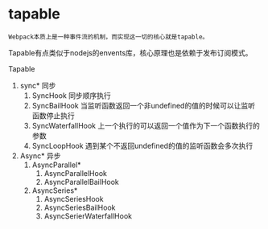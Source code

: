 # tapable
    Webpack本质上是一种事件流的机制，而实现这一切的核心就是tapable。
Tapable有点类似于nodejs的envents库，核心原理也是依赖于发布订阅模式。


Tapable
1. sync* 同步
   1. SyncHook 同步顺序执行
   2. SyncBailHook 当监听函数返回一个非undefined的值的时候可以让监听函数停止执行
   3. SyncWaterfallHook 上一个执行的可以返回一个值作为下一个函数执行的参数
   4. SyncLoopHook 遇到某个不返回undefined的值的监听函数会多次执行
2. Async* 异步
   1. AsyncParallel*
      1. AsyncParallelHook
      2. AsyncParallelBailHook
   2. AsyncSeries*
      1. AsyncSeriesHook
      2. AsyncSeriesBailHook
      3. AsyncSerierWaterfallHook